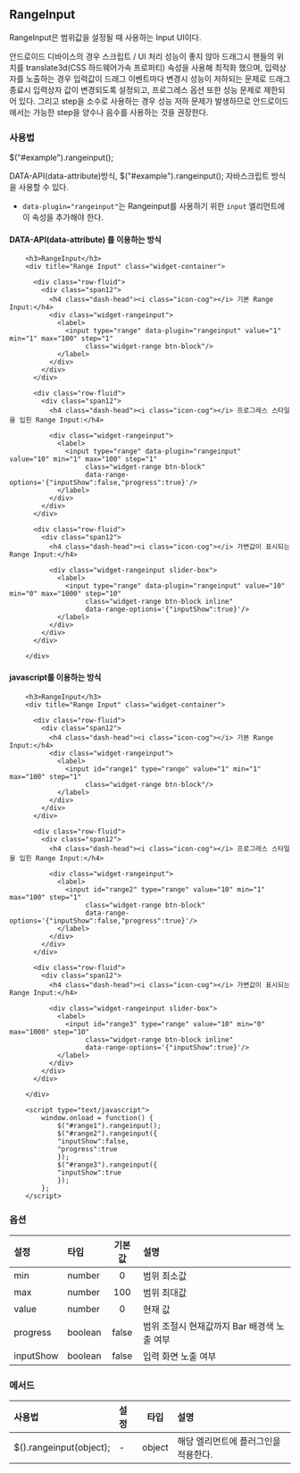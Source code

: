 <!--
layout: 'post'
section: 'Cornerstone Framework'
title: 'RangeInput'
outline: 'RangeInput은 범위값을 설정될 때 사용하는 Input UI이다. '
date: '2012-11-16'
tagstr: 'widget'
order: '[4, 3, 10]'
thumbnail: '4.3.10.range_input.png'
-->

## RangeInput
 RangeInput은 범위값을 설정될 때 사용하는 Input UI이다.

 안드로이드 디바이스의 경우 스크립트 / UI 처리 성능이 좋지 않아 드래그시 핸들의 위치를 translate3d(CSS 하드웨어가속 프로퍼티) 속성을 사용해 최적화 했으며,
 입력상자를 노출하는 경우 입력값이 드래그 이벤트마다 변경시 성능이 저하되는 문제로 드래그 종료시 입력상자 값이 변경되도록 설정되고, 프로그레스 옵션 또한 성능 문제로
 제한되어 있다. 그리고 step을 소수로 사용하는 경우 성능 저하 문제가 발생하므로 안드로이드에서는 가능한 step을 양수나 음수를 사용하는 것을 권장한다.

### 사용법

$("#example").rangeinput();

DATA-API(data-attribute)방식, $("#example").rangeinput(); 자바스크립트 방식을 사용할 수 있다.

- `data-plugin="rangeinput"`는 Rangeinput를 사용하기 위한 `input` 엘리먼트에 이 속성을 추가해야 한다.

#### DATA-API(data-attribute) 를 이용하는 방식

``` cm,{ "iframe-height" : "400px", "iframe-auto-height": false  }
    <h3>RangeInput</h3>
    <div title="Range Input" class="widget-container">

      <div class="row-fluid">
        <div class="span12">
          <h4 class="dash-head"><i class="icon-cog"></i> 기본 Range Input:</h4>
          <div class="widget-rangeinput">
            <label>
              <input type="range" data-plugin="rangeinput" value="1" min="1" max="100" step="1"
                   class="widget-range btn-block"/>
            </label>
          </div>
        </div>
      </div>

      <div class="row-fluid">
        <div class="span12">
          <h4 class="dash-head"><i class="icon-cog"></i> 프로그레스 스타일을 입힌 Range Input:</h4>

          <div class="widget-rangeinput">
            <label>
              <input type="range" data-plugin="rangeinput"   value="10" min="1" max="100" step="1"
                   class="widget-range btn-block"
                   data-range-options='{"inputShow":false,"progress":true}'/>
            </label>
          </div>
        </div>
      </div>

      <div class="row-fluid">
        <div class="span12">
          <h4 class="dash-head"><i class="icon-cog"></i> 가변값이 표시되는 Range Input:</h4>

          <div class="widget-rangeinput slider-box">
            <label>
              <input type="range" data-plugin="rangeinput" value="10" min="0" max="1000" step="10"
                   class="widget-range btn-block inline"
                   data-range-options='{"inputShow":true}'/>
            </label>
          </div>
        </div>
      </div>

    </div>
```

#### javascript를 이용하는 방식

``` cm,{ "iframe-height" : "400px", "iframe-auto-height": false  }
    <h3>RangeInput</h3>
    <div title="Range Input" class="widget-container">

      <div class="row-fluid">
        <div class="span12">
          <h4 class="dash-head"><i class="icon-cog"></i> 기본 Range Input:</h4>
          <div class="widget-rangeinput">
            <label>
              <input id="range1" type="range" value="1" min="1" max="100" step="1"
                   class="widget-range btn-block"/>
            </label>
          </div>
        </div>
      </div>

      <div class="row-fluid">
        <div class="span12">
          <h4 class="dash-head"><i class="icon-cog"></i> 프로그레스 스타일을 입힌 Range Input:</h4>

          <div class="widget-rangeinput">
            <label>
              <input id="range2" type="range" value="10" min="1" max="100" step="1"
                   class="widget-range btn-block"
                   data-range-options='{"inputShow":false,"progress":true}'/>
            </label>
          </div>
        </div>
      </div>

      <div class="row-fluid">
        <div class="span12">
          <h4 class="dash-head"><i class="icon-cog"></i> 가변값이 표시되는 Range Input:</h4>

          <div class="widget-rangeinput slider-box">
            <label>
              <input id="range3" type="range" value="10" min="0" max="1000" step="10"
                   class="widget-range btn-block inline"
                   data-range-options='{"inputShow":true}'/>
            </label>
          </div>
        </div>
      </div>

    </div>

    <script type="text/javascript">
        window.onload = function() {
            $("#range1").rangeinput();
            $("#range2").rangeinput({
            "inputShow":false,
            "progress":true
            });
            $("#range3").rangeinput({
            "inputShow":true
            });
        };
    </script>
```

### 옵션

설정 | 타입 | 기본값 | 설명
:---- | :---- | :----: | :----
min | number | 0 | 범위 최소값
max | number | 100 | 범위 최대값
value | number | 0 | 현재 값
progress | boolean | false | 범위 조절시 현재값까지 Bar 배경색 노출 여부
inputShow | boolean | false | 입력 화면 노출 여부

### 메서드

사용법 | 설정 | 타입 | 설명
:-- | :-- | :-: | :--
$().rangeinput(object); | - | object | 해당 엘리먼트에 플러그인을 적용한다.

<script type="text/javascript">
var $table = $("table");
$table.addClass("table table-bordered");
$table.find("thead tr > th:not(th:nth-child(4))").addClass("fixed_table");
$table.find("tbody tr > td:not(td:nth-child(4))").addClass("fixed_table");
</script>


